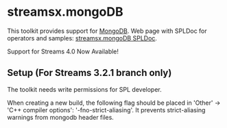 streamsx.mongoDB
================
This toolkit provides support for [MongoDB](http://www.mongodb.org).
Web page with SPLDoc for operators and samples: [streamsx.mongoDB SPLDoc](http://ibmstreams.github.io/streamsx.mongoDB).

Support for Streams 4.0 Now Available!

Setup (For Streams 3.2.1 branch only)
-----
The toolkit needs write permissions for SPL developer.

When creating a new build, the following flag should be placed in 'Other' -> 'C++ compiler options':  '-fno-strict-aliasing'.
It prevents strict-aliasing warnings from mongodb header files.
